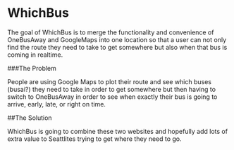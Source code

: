 # WhichBus

The goal of WhichBus is to merge the functionality and convenience of OneBusAway and GoogleMaps into one location so that a user can not only find the route they need to take to get somewhere but also when that bus is coming in realtime. 

###The Problem

People are using Google Maps to plot their route and see which buses (busai?) they need to take in order to get somewhere but then having to switch to OneBusAway in order to see when exactly their bus is going to arrive, early, late, or right on time. 

##The Solution

WhichBus is going to combine these two websites and hopefully add lots of extra value to Seattlites trying to get where they need to go.

